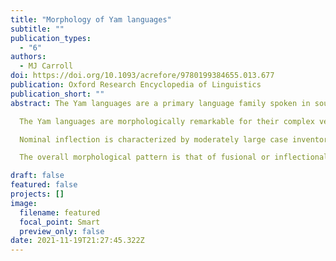 ```yaml
---
title: "Morphology of Yam languages"
subtitle: ""
publication_types:
  - "6"
authors:
  - MJ Carroll
doi: https://doi.org/10.1093/acrefore/9780199384655.013.677
publication: Oxford Research Encyclopedia of Linguistics
publication_short: ""
abstract: The Yam languages are a primary language family spoken in southern New Guinea across an area spanning around 180km west to east across both the Indonesian province of Papua and Papua New Guinea.

  The Yam languages are morphologically remarkable for their complex verbal inflection characterized by a tendency to distribute inflectional exponence across multiple sites on the verb. Under this pattern of distributed exponence, segmental formatives, that is, affixes, are identifiable but assigning any coherent semantics to these elements is often difficult and instead the inflectional meanings can only be determined once multiple formatives have been combined. Despite their complex inflectional morphology, Yam languages display comparatively impoverished word formation or derivational morphology.

  Nominal inflection is characterized by moderately large case inventories, the largest displaying 16 cases. Nouns are occasionally marked for number although this is typically restricted to certain case values. Verbal paradigms are much larger than nominal paradigms. Verbs mark agreement with up to two arguments in person, number, and natural gender. Verbs also mark complex tense, aspect, and mood values; in all languages this involves at least two aspect values, multiple past tense values, and some level of grammatical mood marking. Verbs may also be marked for diathesis, direction, and/or pluractionality.

  The overall morphological pattern is that of fusional or inflectional languages. Nominal inflection is rather straightforward with nominals taking case suffixes or clitics with little to no inflectional classes. The true complexity lies in the organization of the verbal inflectional system, about which, despite individual variation across the family, a number of architectural generalizations can be made. The family displays a fairly uniform verbal inflectional template and all languages make a distinction between prefixing and ambifixing verbs. Prefixing verbs show agreement via a prefix only while ambifixing verbs via agreement with a suffix, for monovalent clauses, or with both a prefix and a suffix for bivalent verbs. These agreement affixes are also involved in the distributed exponence of tense, aspect, and mood.

draft: false
featured: false
projects: []
image:
  filename: featured
  focal_point: Smart
  preview_only: false
date: 2021-11-19T21:27:45.322Z
---
```

>
